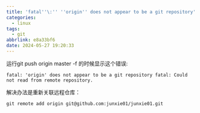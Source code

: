 ```yaml
---
title: 'fatal''\:'' ''origin'' does not appear to be a git repository'
categories:
  - linux
tags:
  - git
abbrlink: e8a33bf6
date: 2024-05-27 19:20:33
---
```

运行git push origin master -f 的时候显示这个错误:
```
fatal: 'origin' does not appear to be a git repository fatal: Could not read from remote repository.
```
解决办法是重新关联远程仓库：
```
git remote add origin git@github.com:junxie01/junxie01.git
```
